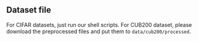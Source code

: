 ## Dataset file
For CIFAR datasets, just run our shell scripts.
For CUB200 dataset, please download the preprocessed files and put them to ```data/cub200/processed```.
